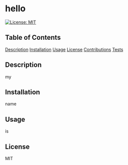 # hello
  [![License: MIT](https://img.shields.io/badge/License-MIT-yellow.svg)](https://opensource.org/licenses/MIT)
    

  ## Table of Contents
  [Description](#description)
  [Installation](#installation)
  [Usage](#usage)
  [License](#license)
  [Contributions](#contributions)
  [Tests](#tests)

## Description
my
## Installation
name
## Usage
is
## License
MIT
